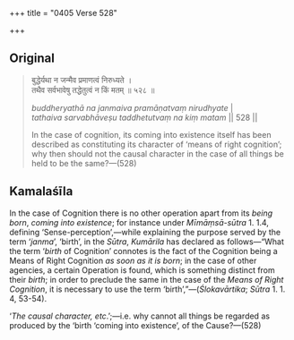 +++
title = "0405 Verse 528"

+++
## Original 
>
> बुद्धेर्यथा न जन्मैव प्रमाणत्वं निरुध्यते ।  
> तथैव सर्वभावेषु तद्धेतुत्वं न किं मतम् ॥ ५२८ ॥ 
>
> *buddheryathā na janmaiva pramāṇatvaṃ nirudhyate* \|  
> *tathaiva sarvabhāveṣu taddhetutvaṃ na kiṃ matam* \|\| 528 \|\| 
>
> In the case of cognition, its coming into existence itself has been described as constituting its character of ‘means of right cognition’; why then should not the causal character in the case of all things be held to be the same?—(528)



## Kamalaśīla

In the case of Cognition there is no other operation apart from its *being born*, *coming into existence*; for instance under *Mīmāṃsā-sūtra* 1. 1.4, defining ‘Sense-perception’,—while explaining the purpose served by the term ‘*janma*’, ‘birth’, in the *Sūtra*, *Kumārila* has declared as follows—“What the term ‘*birth* of Cognition’ connotes is the fact of the Cognition being a Means of Right Cognition *as soon as it is born*; in the case of other agencies, a certain Operation is found, which is something distinct from their *birth*; in order to preclude the same in the case of the *Means of Right Cognition*, it is necessary to use the term ‘birth’,”—(*Ślokavārtika*; *Sūtra* 1. 1. 4, 53-54).

‘*The causal character, etc*.’;—i.e. why cannot all things be regarded as produced by the ‘birth ‘coming into existence’, of the Cause?—(528)


